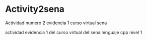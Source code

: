 # Activity2sena
Actividad numero 2 evidencia 1 curso virtual sena

actividad evidencia 1 del curso virtual del sena lenguaje cpp nivel 1

